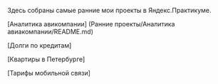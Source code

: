 Здесь собраны самые ранние мои проекты в Яндекс.Практикуме.


[Аналитика авикомпании] (Ранние проекты/Аналитика авиакомпании/README.md)

[Долги по кредитам]

[Квартиры в Петербурге]

[Тарифы мобильной связи]
